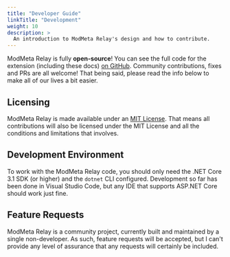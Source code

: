 ```yaml
---
title: "Developer Guide"
linkTitle: "Development"
weight: 10
description: >
  An introduction to ModMeta Relay's design and how to contribute.
---
```


ModMeta Relay is fully **open-source**! You can see the full code for the extension (including these docs) [on GitHub](https://github.com/agc93/modmeta-relay). Community contributions, fixes and PRs are all welcome! That being said, please read the info below to make all of our lives a bit easier.

## Licensing

ModMeta Relay is made available under an [MIT License](https://opensource.org/licenses/MIT). That means all contributions will also be licensed under the MIT License and all the conditions and limitations that involves.

## Development Environment

To work with the ModMeta Relay code, you should only need the .NET Core 3.1 SDK (or higher) and the `dotnet` CLI configured. Development so far has been done in Visual Studio Code, but any IDE that supports ASP.NET Core should work just fine.

## Feature Requests

ModMeta Relay is a community project, currently built and maintained by a single non-developer. As such, feature requests will be accepted, but I can't provide any level of assurance that any requests will certainly be included.